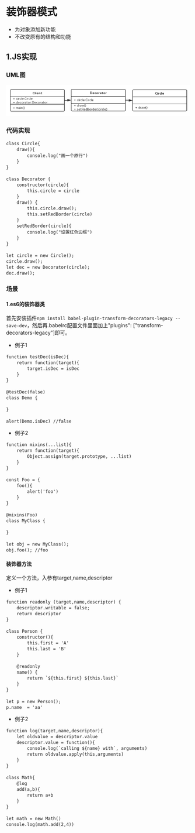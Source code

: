 # 装饰器模式

* 为对象添加新功能
* 不改变原有的结构和功能

## 1.JS实现

### UML图

![](/assets/decorator/import1.png)

### 代码实现

```
class Circle{
    draw(){
        console.log("画一个原行")
    }
}

class Decorator {
    constructor(circle){
        this.circle = circle
    }
    draw() {
        this.circle.draw();
        this.setRedBorder(circle)
    }
    setRedBorder(circle){
        console.log("设置红色边框")
    }
}

let circle = new Circle();
circle.draw();
let dec = new Decorator(circle);
dec.draw();
```

### 场景
#### 1.es6的装饰器类

首先安装插件`npm install babel-plugin-transform-decorators-legacy --save-dev`，然后再.babelrc配置文件里面加上"plugins": ["transform-decorators-legacy"]即可。

* 例子1

```
function testDec(isDec){
    return function(target){
        target.isDec = isDec
    }
}

@testDec(false)
class Demo {

}

alert(Demo.isDec) //false
```

* 例子2

```
function mixins(...list){
    return function(target){
        Object.assign(target.prototype, ...list)
    }
}

const Foo = {
    foo(){
        alert('foo')
    }
}

@mixins(Foo)
class MyClass {

}

let obj = new MyClass();
obj.foo(); //foo
```

#### 装饰器方法

定义一个方法，入参有target,name,descriptor

* 例子1

```
function readonly (target,name,descriptor) {
    descriptor.writable = false;
    return descriptor
}

class Person {
    constructor(){
        this.first = 'A'
        this.last = 'B'
    }

    @readonly
    name() {
        return `${this.first} ${this.last}`
    }
}

let p = new Person();
p.name  = 'aa'

```

* 例子2

```
function log(target,name,descriptor){
    let oldvalue = descriptor.value
    descriptor.value = function(){
        console.log(`calling ${name} with`, arguments)
        return oldvalue.apply(this,arguments)
    }
}

class Math{
    @log
    add(a,b){
        return a+b
    }
}

let math = new Math()
console.log(math.add(2,4))
```

